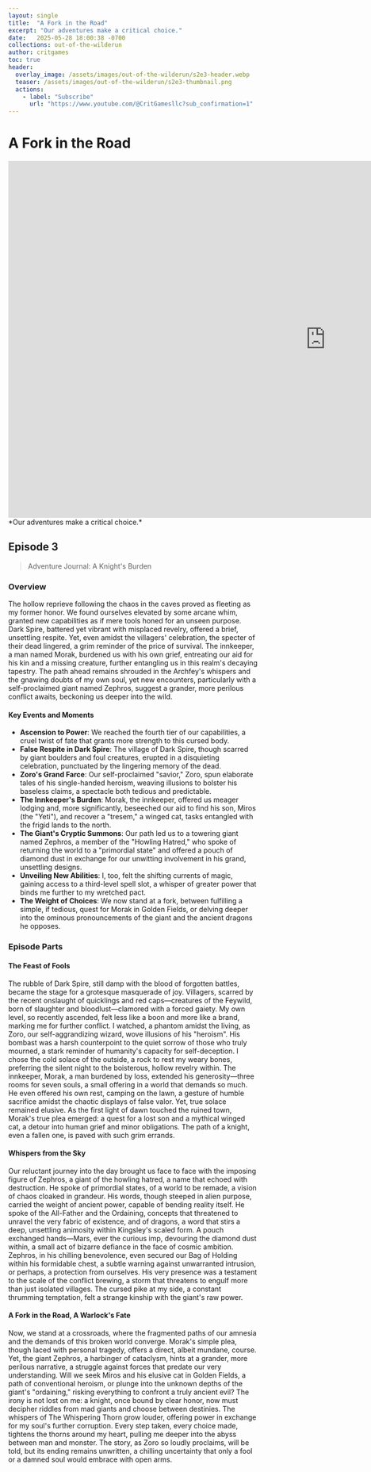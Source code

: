 ```yaml
---
layout: single
title:  "A Fork in the Road"
excerpt: "Our adventures make a critical choice."
date:   2025-05-28 18:00:38 -0700
collections: out-of-the-wilderun
author: critgames
toc: true
header:
  overlay_image: /assets/images/out-of-the-wilderun/s2e3-header.webp
  teaser: /assets/images/out-of-the-wilderun/s2e3-thumbnail.png
  actions:
    - label: "Subscribe"
      url: "https://www.youtube.com/@CritGamesllc?sub_confirmation=1"
---
```


# A Fork in the Road
<iframe width="1280" height="720" src="https://www.youtube.com/embed/NJ1vsPfyys0?si=TWoAte3dOwd67BTB" title="YouTube video player" frameborder="0" allow="accelerometer; autoplay; clipboard-write; encrypted-media; gyroscope; picture-in-picture; web-share" referrerpolicy="strict-origin-when-cross-origin" allowfullscreen></iframe>
*Our adventures make a critical choice.*

## Episode 3
> Adventure Journal: A Knight's Burden

### Overview
The hollow reprieve following the chaos in the caves proved as fleeting as my former honor. We found ourselves elevated by some arcane whim, granted new capabilities as if mere tools honed for an unseen purpose. Dark Spire, battered yet vibrant with misplaced revelry, offered a brief, unsettling respite. Yet, even amidst the villagers' celebration, the specter of their dead lingered, a grim reminder of the price of survival. The innkeeper, a man named Morak, burdened us with his own grief, entreating our aid for his kin and a missing creature, further entangling us in this realm's decaying tapestry. The path ahead remains shrouded in the Archfey's whispers and the gnawing doubts of my own soul, yet new encounters, particularly with a self-proclaimed giant named Zephros, suggest a grander, more perilous conflict awaits, beckoning us deeper into the wild.

#### Key Events and Moments
* **Ascension to Power**: We reached the fourth tier of our capabilities, a cruel twist of fate that grants more strength to this cursed body.
* **False Respite in Dark Spire**: The village of Dark Spire, though scarred by giant boulders and foul creatures, erupted in a disquieting celebration, punctuated by the lingering memory of the dead.
* **Zoro's Grand Farce**: Our self-proclaimed "savior," Zoro, spun elaborate tales of his single-handed heroism, weaving illusions to bolster his baseless claims, a spectacle both tedious and predictable.
* **The Innkeeper's Burden**: Morak, the innkeeper, offered us meager lodging and, more significantly, beseeched our aid to find his son, Miros (the "Yeti"), and recover a "tresem," a winged cat, tasks entangled with the frigid lands to the north.
* **The Giant's Cryptic Summons**: Our path led us to a towering giant named Zephros, a member of the "Howling Hatred," who spoke of returning the world to a "primordial state" and offered a pouch of diamond dust in exchange for our unwitting involvement in his grand, unsettling designs.
* **Unveiling New Abilities**: I, too, felt the shifting currents of magic, gaining access to a third-level spell slot, a whisper of greater power that binds me further to my wretched pact.
* **The Weight of Choices**: We now stand at a fork, between fulfilling a simple, if tedious, quest for Morak in Golden Fields, or delving deeper into the ominous pronouncements of the giant and the ancient dragons he opposes.

### Episode Parts
#### The Feast of Fools
The rubble of Dark Spire, still damp with the blood of forgotten battles, became the stage for a grotesque masquerade of joy. Villagers, scarred by the recent onslaught of quicklings and red caps—creatures of the Feywild, born of slaughter and bloodlust—clamored with a forced gaiety. My own level, so recently ascended, felt less like a boon and more like a brand, marking me for further conflict. I watched, a phantom amidst the living, as Zoro, our self-aggrandizing wizard, wove illusions of his "heroism". His bombast was a harsh counterpoint to the quiet sorrow of those who truly mourned, a stark reminder of humanity's capacity for self-deception. I chose the cold solace of the outside, a rock to rest my weary bones, preferring the silent night to the boisterous, hollow revelry within. The innkeeper, Morak, a man burdened by loss, extended his generosity—three rooms for seven souls, a small offering in a world that demands so much. He even offered his own rest, camping on the lawn, a gesture of humble sacrifice amidst the chaotic displays of false valor. Yet, true solace remained elusive. As the first light of dawn touched the ruined town, Morak's true plea emerged: a quest for a lost son and a mythical winged cat, a detour into human grief and minor obligations. The path of a knight, even a fallen one, is paved with such grim errands.

#### Whispers from the Sky
Our reluctant journey into the day brought us face to face with the imposing figure of Zephros, a giant of the howling hatred, a name that echoed with destruction. He spoke of primordial states, of a world to be remade, a vision of chaos cloaked in grandeur. His words, though steeped in alien purpose, carried the weight of ancient power, capable of bending reality itself. He spoke of the All-Father and the Ordaining, concepts that threatened to unravel the very fabric of existence, and of dragons, a word that stirs a deep, unsettling animosity within Kingsley's scaled form. A pouch exchanged hands—Mars, ever the curious imp, devouring the diamond dust within, a small act of bizarre defiance in the face of cosmic ambition. Zephros, in his chilling benevolence, even secured our Bag of Holding within his formidable chest, a subtle warning against unwarranted intrusion, or perhaps, a protection from ourselves. His very presence was a testament to the scale of the conflict brewing, a storm that threatens to engulf more than just isolated villages. The cursed pike at my side, a constant thrumming temptation, felt a strange kinship with the giant's raw power.

#### A Fork in the Road, A Warlock's Fate
Now, we stand at a crossroads, where the fragmented paths of our amnesia and the demands of this broken world converge. Morak's simple plea, though laced with personal tragedy, offers a direct, albeit mundane, course. Yet, the giant Zephros, a harbinger of cataclysm, hints at a grander, more perilous narrative, a struggle against forces that predate our very understanding. Will we seek Miros and his elusive cat in Golden Fields, a path of conventional heroism, or plunge into the unknown depths of the giant's "ordaining," risking everything to confront a truly ancient evil? The irony is not lost on me: a knight, once bound by clear honor, now must decipher riddles from mad giants and choose between destinies. The whispers of The Whispering Thorn grow louder, offering power in exchange for my soul's further corruption. Every step taken, every choice made, tightens the thorns around my heart, pulling me deeper into the abyss between man and monster. The story, as Zoro so loudly proclaims, will be told, but its ending remains unwritten, a chilling uncertainty that only a fool or a damned soul would embrace with open arms.
